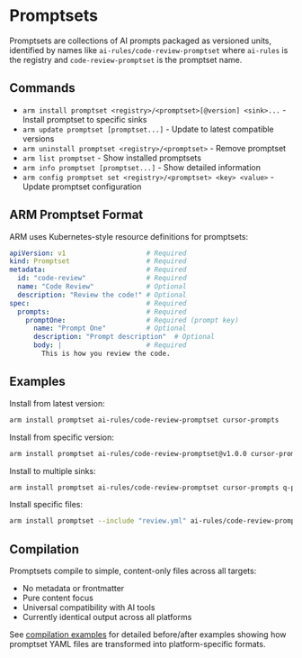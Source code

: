 # Promptsets

Promptsets are collections of AI prompts packaged as versioned units, identified by names like `ai-rules/code-review-promptset` where `ai-rules` is the registry and `code-review-promptset` is the promptset name.

## Commands

- `arm install promptset <registry>/<promptset>[@version] <sink>...` - Install promptset to specific sinks
- `arm update promptset [promptset...]` - Update to latest compatible versions
- `arm uninstall promptset <registry>/<promptset>` - Remove promptset
- `arm list promptset` - Show installed promptsets
- `arm info promptset [promptset...]` - Show detailed information
- `arm config promptset set <registry>/<promptset> <key> <value>` - Update promptset configuration

## ARM Promptset Format

ARM uses Kubernetes-style resource definitions for promptsets:

```yaml
apiVersion: v1                    # Required
kind: Promptset                   # Required
metadata:                         # Required
  id: "code-review"               # Required
  name: "Code Review"             # Optional
  description: "Review the code!" # Optional
spec:                             # Required
  prompts:                        # Required
    promptOne:                    # Required (prompt key)
      name: "Prompt One"          # Optional
      description: "Prompt description"  # Optional
      body: |                     # Required
        This is how you review the code.
```

## Examples

Install from latest version:
```bash
arm install promptset ai-rules/code-review-promptset cursor-prompts
```

Install from specific version:
```bash
arm install promptset ai-rules/code-review-promptset@v1.0.0 cursor-prompts
```

Install to multiple sinks:
```bash
arm install promptset ai-rules/code-review-promptset cursor-prompts q-prompts
```

Install specific files:
```bash
arm install promptset --include "review.yml" ai-rules/code-review-promptset cursor-prompts
```

## Compilation

Promptsets compile to simple, content-only files across all targets:
- No metadata or frontmatter
- Pure content focus
- Universal compatibility with AI tools
- Currently identical output across all platforms

See [compilation examples](examples/compilation/promptset/) for detailed before/after examples showing how promptset YAML files are transformed into platform-specific formats.
